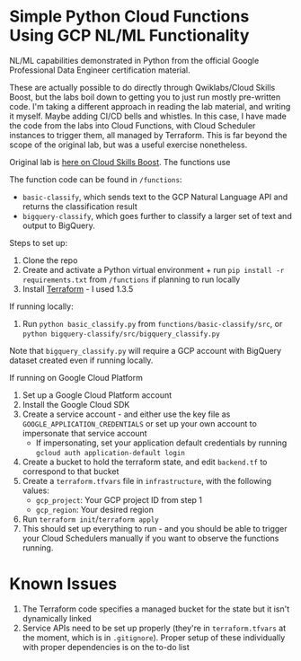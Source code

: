 # Simple Python Cloud Functions Using GCP NL/ML Functionality
NL/ML capabilities demonstrated in Python from the official Google Professional Data Engineer certification material.

These are actually possible to do directly through Qwiklabs/Cloud Skills Boost, but the labs boil down to getting you to just run mostly pre-written code. I'm taking a different approach in reading the lab material, and writing it myself. Maybe adding CI/CD bells and whistles. In this case, I have made the code from the labs into Cloud Functions, with Cloud Scheduler instances to trigger them, all managed by Terraform. This is far beyond the scope of the original lab, but was a useful exercise nonetheless.

Original lab is [here on Cloud Skills Boost](https://www.cloudskillsboost.google/course_sessions/2358822/labs/344823). The functions use

The function code can be found in `/functions`:
- `basic-classify`, which sends text to the GCP Natural Language API and returns the classification result
- `bigquery-classify`, which goes further to classify a larger set of text and output to BigQuery.

Steps to set up:
1. Clone the repo
2. Create and activate a Python virtual environment + run `pip install -r requirements.txt` from `/functions` if planning to run locally
3. Install [Terraform](https://developer.hashicorp.com/terraform/downloads?product_intent=terraform) - I used 1.3.5

If running locally:
1. Run `python basic_classify.py` from `functions/basic-classify/src`, or `python bigquery-classify/src/bigquery_classify.py`

Note that `bigquery_classify.py` will require a GCP account with BigQuery dataset created even if running locally.

If running on Google Cloud Platform
1. Set up a Google Cloud Platform account
2. Install the Google Cloud SDK
3. Create a service account - and either use the key file as `GOOGLE_APPLICATION_CREDENTIALS` or set up your own account to impersonate that service account
    - If impersonating, set your application default credentials by running `gcloud auth application-default login`
4. Create a bucket to hold the terraform state, and edit `backend.tf` to correspond to that bucket
5. Create a `terraform.tfvars` file in `infrastructure`, with the following values:
    - `gcp_project`: Your GCP project ID from step 1
    - `gcp_region`: Your desired region
6. Run `terraform init`/`terraform apply`
7. This should set up everything to run - and you should be able to trigger your Cloud Schedulers manually if you want to observe the functions running.

# Known Issues
1. The Terraform code specifies a managed bucket for the state but it isn't dynamically linked 
2. Service APIs need to be set up properly (they're in `terraform.tfvars` at the moment, which is in `.gitignore`). Proper setup of these individually with proper dependencies is on the to-do list